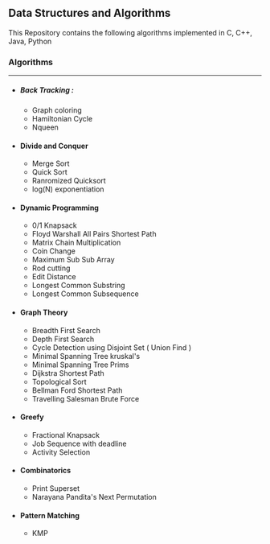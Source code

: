 ## Data Structures and Algorithms
This Repository contains the following algorithms implemented in C, C++, Java, Python

### Algorithms
-----------------------
- ##### Back Tracking :
  - Graph coloring
  - Hamiltonian Cycle
  - Nqueen
- #### Divide and Conquer
  - Merge Sort
  - Quick Sort
  - Ranromized Quicksort
  - log(N) exponentiation
- #### Dynamic Programming
  - 0/1 Knapsack
  - Floyd Warshall All Pairs Shortest Path
  - Matrix Chain Multiplication
  - Coin Change
  - Maximum Sub Sub Array
  - Rod cutting
  - Edit Distance
  - Longest Common Substring
  - Longest Common Subsequence
 - #### Graph Theory
   - Breadth First Search
   - Depth First Search
   - Cycle Detection using Disjoint Set ( Union Find )
   - Minimal Spanning Tree kruskal's
   - Minimal Spanning Tree Prims
   - Dijkstra Shortest Path
   - Topological Sort
   - Bellman Ford Shortest Path
   - Travelling Salesman Brute Force
  - #### Greefy
    - Fractional Knapsack
    - Job Sequence with deadline
    - Activity Selection
  - #### Combinatorics
    - Print Superset
    - Narayana Pandita's Next Permutation
 - #### Pattern Matching
    - KMP
    